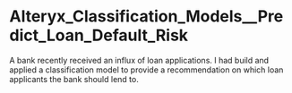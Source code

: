 # Alteryx_Classification_Models__Predict_Loan_Default_Risk
A bank recently received an influx of loan applications. I had build and applied a classification model to provide a recommendation on which loan applicants the bank should lend to.
